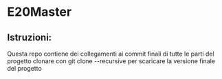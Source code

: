 # E20Master
## Istruzioni:
Questa repo contiene dei collegamenti ai commit finali di tutte le parti del progetto
clonare con
git clone --recursive [<url>](https://github.com/Piero23/E20Master)
per scaricare la versione finale del progetto
